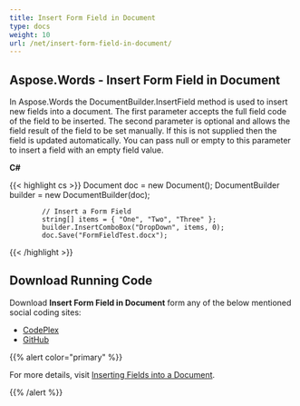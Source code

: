 ```yaml
---
title: Insert Form Field in Document
type: docs
weight: 10
url: /net/insert-form-field-in-document/
---
```


## **Aspose.Words - Insert Form Field in Document**
In Aspose.Words the DocumentBuilder.InsertField method is used to insert new fields into a document. The first parameter accepts the full field code of the field to be inserted. The second parameter is optional and allows the field result of the field to be set manually. If this is not supplied then the field is updated automatically. You can pass null or empty to this parameter to insert a field with an empty field value.

**C#**

{{< highlight cs >}}
            Document doc = new Document();
            DocumentBuilder builder = new DocumentBuilder(doc);

            // Insert a Form Field
            string[] items = { "One", "Two", "Three" };
            builder.InsertComboBox("DropDown", items, 0);
            doc.Save("FormFieldTest.docx");
{{< /highlight >}}
## **Download Running Code**
Download **Insert Form Field in Document** form any of the below mentioned social coding sites:

- [CodePlex](https://asposenpoi.codeplex.com/downloads/get/1525854)
- [GitHub](https://github.com/asposewords/Aspose.Words-for-.NET/releases/download/Aspose.Words_Features_Missing_in_NPOI-v1.1/06.01-InsertFormField.zip)

{{% alert color="primary" %}} 

For more details, visit [Inserting Fields into a Document](/words/net/working-with-form-fields/#workingwithformfields-insertingformfieldsinmicrosoftword).

{{% /alert %}}
